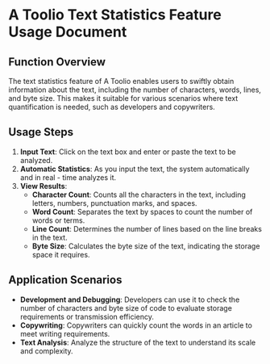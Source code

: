 # A Toolio Text Statistics Feature Usage Document

## Function Overview
The text statistics feature of A Toolio enables users to swiftly obtain information about the text, including the number of characters, words, lines, and byte size. This makes it suitable for various scenarios where text quantification is needed, such as developers and copywriters.

## Usage Steps

1. **Input Text**: Click on the text box and enter or paste the text to be analyzed.
2. **Automatic Statistics**: As you input the text, the system automatically and in real - time analyzes it.
3. **View Results**:
    - **Character Count**: Counts all the characters in the text, including letters, numbers, punctuation marks, and spaces.
    - **Word Count**: Separates the text by spaces to count the number of words or terms.
    - **Line Count**: Determines the number of lines based on the line breaks in the text.
    - **Byte Size**: Calculates the byte size of the text, indicating the storage space it requires.

## Application Scenarios

- **Development and Debugging**: Developers can use it to check the number of characters and byte size of code to evaluate storage requirements or transmission efficiency.
- **Copywriting**: Copywriters can quickly count the words in an article to meet writing requirements.
- **Text Analysis**: Analyze the structure of the text to understand its scale and complexity.